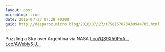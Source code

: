 ```yaml
---
layout: post
microblog: true
date: 2016-07-27 07:28 +0300
guid: http://desparoz.micro.blog/2016/07/27/t758157073439944705.html
---
```

Puzzling a Sky over Argentina  via NASA [t.co/QS9X50PnA...](https://t.co/QS9X50PnAc) [t.co/AWebiy5jJ...](https://t.co/AWebiy5jJG)
